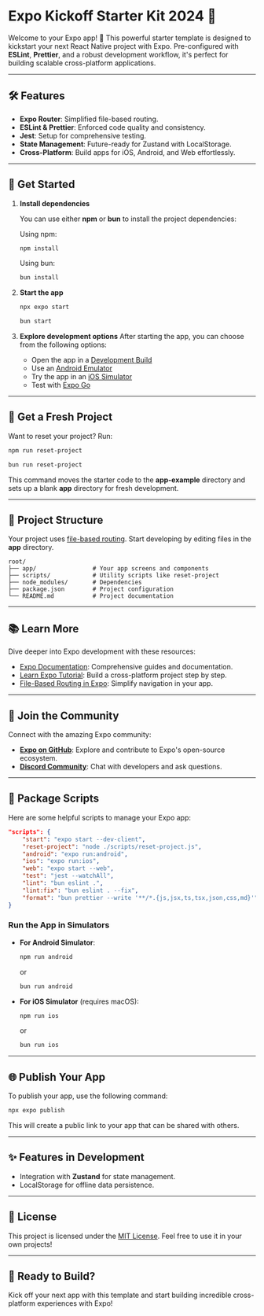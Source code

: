 # **Expo Kickoff Starter Kit 2024 🚀**

Welcome to your Expo app! 👋 This powerful starter template is designed to kickstart your next React Native project with Expo. Pre-configured with **ESLint**, **Prettier**, and a robust development workflow, it's perfect for building scalable cross-platform applications.

---

## **🛠 Features**

- **Expo Router**: Simplified file-based routing.
- **ESLint & Prettier**: Enforced code quality and consistency.
- **Jest**: Setup for comprehensive testing.
- **State Management**: Future-ready for Zustand with LocalStorage.
- **Cross-Platform**: Build apps for iOS, Android, and Web effortlessly.

---

## **📖 Get Started**

1. **Install dependencies**

   You can use either **npm** or **bun** to install the project dependencies:

   Using npm:
   ```bash
   npm install
   ```

   Using bun:

   ```bash
   bun install
   ```

2. **Start the app**

   ```bash
   npx expo start
   ```

     ```bash
   bun start
   ```

3. **Explore development options**
   After starting the app, you can choose from the following options:
   - Open the app in a [Development Build](https://docs.expo.dev/develop/development-builds/introduction/)
   - Use an [Android Emulator](https://docs.expo.dev/workflow/android-studio-emulator/)
   - Try the app in an [iOS Simulator](https://docs.expo.dev/workflow/ios-simulator/)
   - Test with [Expo Go](https://expo.dev/go)

---

## **🔄 Get a Fresh Project**

Want to reset your project? Run:

```bash
npm run reset-project
```

```bash
bun run reset-project
```

This command moves the starter code to the **app-example** directory and sets up a blank **app** directory for fresh development.

---

## **📂 Project Structure**

Your project uses [file-based routing](https://docs.expo.dev/router/introduction/). Start developing by editing files in the **app** directory.

```
root/
├── app/                # Your app screens and components
├── scripts/            # Utility scripts like reset-project
├── node_modules/       # Dependencies
├── package.json        # Project configuration
└── README.md           # Project documentation
```

---

## **📚 Learn More**

Dive deeper into Expo development with these resources:

- [Expo Documentation](https://docs.expo.dev/): Comprehensive guides and documentation.
- [Learn Expo Tutorial](https://docs.expo.dev/tutorial/introduction/): Build a cross-platform project step by step.
- [File-Based Routing in Expo](https://docs.expo.dev/router/introduction/): Simplify navigation in your app.

---

## **🤝 Join the Community**

Connect with the amazing Expo community:

- **[Expo on GitHub](https://github.com/expo/expo)**: Explore and contribute to Expo's open-source ecosystem.
- **[Discord Community](https://chat.expo.dev)**: Chat with developers and ask questions.

---

## **🧩 Package Scripts**

Here are some helpful scripts to manage your Expo app:

```json
"scripts": {
    "start": "expo start --dev-client",
    "reset-project": "node ./scripts/reset-project.js",
    "android": "expo run:android",
    "ios": "expo run:ios",
    "web": "expo start --web",
    "test": "jest --watchAll",
    "lint": "bun eslint .",
    "lint:fix": "bun eslint . --fix",
    "format": "bun prettier --write '**/*.{js,jsx,ts,tsx,json,css,md}'"
}
```

### **Run the App in Simulators**

- **For Android Simulator**:

   ```bash
   npm run android
   ```

   or

   ```bash
   bun run android
   ```

- **For iOS Simulator** (requires macOS):

   ```bash
   npm run ios
   ```

   or

   ```bash
   bun run ios
   ```

---

## **🌐 Publish Your App**

To publish your app, use the following command:

```bash
npx expo publish
```

This will create a public link to your app that can be shared with others.

---

## **✨ Features in Development**

- Integration with **Zustand** for state management.
- LocalStorage for offline data persistence.

---

## **📄 License**

This project is licensed under the [MIT License](LICENSE). Feel free to use it in your own projects!

---

## **🚀 Ready to Build?**

Kick off your next app with this template and start building incredible cross-platform experiences with Expo!

```
